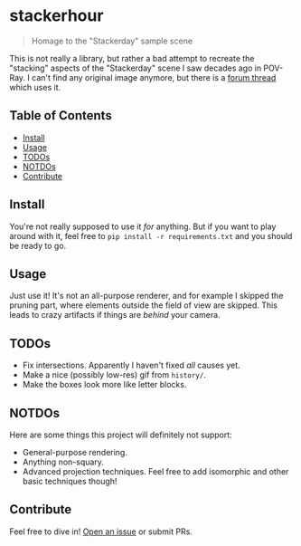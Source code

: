 # stackerhour

> Homage to the "Stackerday" sample scene

This is not really a library, but rather a bad attempt to recreate the "stacking" aspects of the "Stackerday" scene I saw decades ago in POV-Ray.
I can't find any original image anymore, but there is a [forum thread](https://forums.oculusvr.com/de/discussion/comment/340083/) which uses it.

## Table of Contents

- [Install](#install)
- [Usage](#usage)
- [TODOs](#todos)
- [NOTDOs](#notdos)
- [Contribute](#contribute)

## Install

You're not really supposed to use it *for* anything.
But if you want to play around with it, feel free to `pip install -r requirements.txt` and you should be ready to go.

## Usage

Just use it!  It's not an all-purpose renderer, and for example I skipped the pruning part,
where elements outside the field of view are skipped.
This leads to crazy artifacts if things are *behind* your camera.

## TODOs

* Fix intersections.  Apparently I haven't fixed *all* causes yet.
* Make a nice (possibly low-res) gif from `history/`.
* Make the boxes look more like letter blocks.

## NOTDOs

Here are some things this project will definitely not support:
* General-purpose rendering.
* Anything non-squary.
* Advanced projection techniques.  Feel free to add isomorphic and other basic techniques though!

## Contribute

Feel free to dive in! [Open an issue](https://github.com/BenWiederhake/stackerhour/issues/new) or submit PRs.
